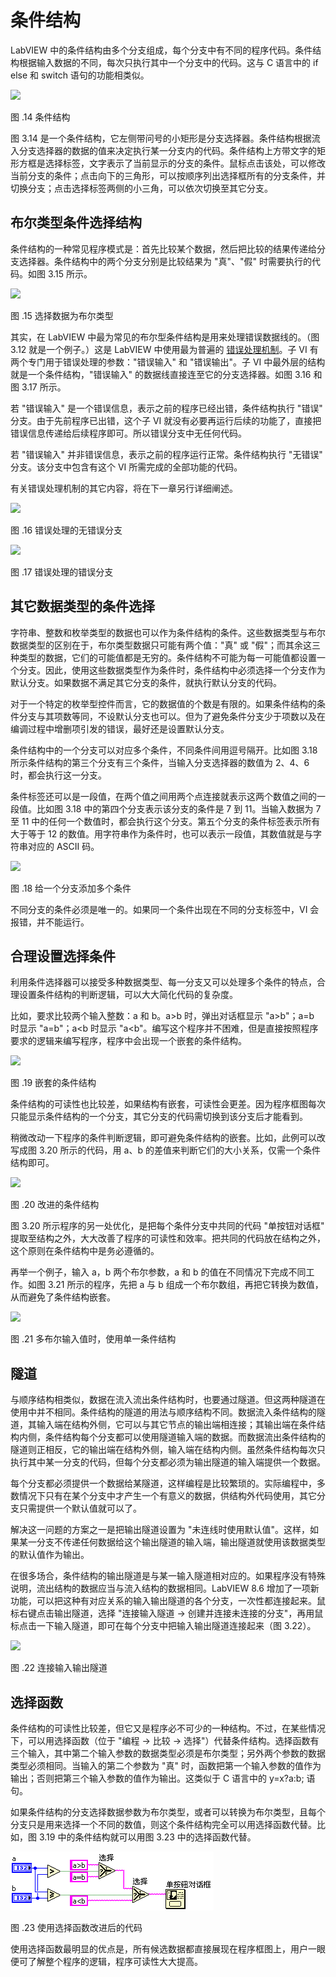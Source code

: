 # 条件结构

LabVIEW 中的条件结构由多个分支组成，每个分支中有不同的程序代码。条件结构根据输入数据的不同，每次只执行其中一个分支中的代码。这与 C 语言中的 if
else 和 switch 语句的功能相类似。

![](images/image173.png)

图 .14 条件结构

图
3.14 是一个条件结构，它左侧带问号的小矩形是分支选择器。条件结构根据流入分支选择器的数据的值来决定执行某一分支内的代码。条件结构上方带文字的矩形方框是选择标签，文字表示了当前显示的分支的条件。鼠标点击该处，可以修改当前分支的条件；点击向下的三角形，可以按顺序列出选择框所有的分支条件，并切换分支；点击选择标签两侧的小三角，可以依次切换至其它分支。

## 布尔类型条件选择结构

条件结构的一种常见程序模式是：首先比较某个数据，然后把比较的结果传递给分支选择器。条件结构中的两个分支分别是比较结果为 "真"、"假" 时需要执行的代码。如图
3.15 所示。

![](images/image174.png)

图 .15 选择数据为布尔类型

其实，在 LabVIEW 中最为常见的布尔型条件结构是用来处理错误数据线的。（图
3.12 就是一个例子。）这是 LabVIEW 中使用最为普遍的 [错误处理机制](pattern_error_handling)。子 VI 有两个专门用于错误处理的参数："错误输入" 和 "错误输出"。子 VI 中最外层的结构就是一个条件结构，"错误输入" 的数据线直接连至它的分支选择器。如图
3.16 和图 3.17 所示。

若 "错误输入" 是一个错误信息，表示之前的程序已经出错，条件结构执行 "错误" 分支。由于先前程序已出错，这个子 VI 就没有必要再运行后续的功能了，直接把错误信息传递给后续程序即可。所以错误分支中无任何代码。

若 "错误输入" 并非错误信息，表示之前的程序运行正常。条件结构执行 "无错误" 分支。该分支中包含有这个 VI 所需完成的全部功能的代码。

有关错误处理机制的其它内容，将在下一章另行详细阐述。

![](images/image175.png)

图 .16 错误处理的无错误分支

![](images/image176.png)

图 .17 错误处理的错误分支

## 其它数据类型的条件选择

字符串、整数和枚举类型的数据也可以作为条件结构的条件。这些数据类型与布尔数据类型的区别在于，布尔类型数据只可能有两个值："真" 或 "假"；而其余这三种类型的数据，它们的可能值都是无穷的。条件结构不可能为每一可能值都设置一个分支。因此，使用这些数据类型作为条件时，条件结构中必须选择一个分支作为默认分支。如果数据不满足其它分支的条件，就执行默认分支的代码。

对于一个特定的枚举型控件而言，它的数据值的个数是有限的。如果条件结构的条件分支与其项数等同，不设默认分支也可以。但为了避免条件分支少于项数以及在编调过程中增删项引发的错误，最好还是设置默认分支。

条件结构中的一个分支可以对应多个条件，不同条件间用逗号隔开。比如图
3.18 所示条件结构的第三个分支有三个条件，当输入分支选择器的数值为 2、4、6 时，都会执行这一分支。

条件标签还可以是一段值，在两个值之间用两个点连接就表示这两个数值之间的一段值。比如图
3.18 中的第四个分支表示该分支的条件是 7 到 11。当输入数据为 7 至 11 中的任何一个数值时，都会执行这个分支。第五个分支的条件标签表示所有大于等于 12 的数值。用字符串作为条件时，也可以表示一段值，其数值就是与字符串对应的 ASCII 码。

![](images/image177.png)

图 .18 给一个分支添加多个条件

不同分支的条件必须是唯一的。如果同一个条件出现在不同的分支标签中，VI 会报错，并不能运行。

## 合理设置选择条件

利用条件选择器可以接受多种数据类型、每一分支又可以处理多个条件的特点，合理设置条件结构的判断逻辑，可以大大简化代码的复杂度。

比如，要求比较两个输入整数：a 和 b。a>b 时，弹出对话框显示 "a>b"；a=b 时显示 "a=b"；a<b 时显示 "a<b"。编写这个程序并不困难，但是直接按照程序要求的逻辑来编写程序，程序中会出现一个嵌套的条件结构。

![](images/image178.png)

图 .19 嵌套的条件结构

条件结构的可读性也比较差，如果结构有嵌套，可读性会更差。因为程序框图每次只能显示条件结构的一个分支，其它分支的代码需切换到该分支后才能看到。

稍微改动一下程序的条件判断逻辑，即可避免条件结构的嵌套。比如，此例可以改写成图
3.20 所示的代码，用 a、b 的差值来判断它们的大小关系，仅需一个条件结构即可。

![](images/image179.png)

图 .20 改进的条件结构

图
3.20 所示程序的另一处优化，是把每个条件分支中共同的代码 "单按钮对话框" 提取至结构之外，大大改善了程序的可读性和效率。把共同的代码放在结构之外，这个原则在条件结构中是务必遵循的。

再举一个例子，输入 a，b 两个布尔参数，a 和 b 的值在不同情况下完成不同工作。如图
3.21 所示的程序，先把 a 与 b 组成一个布尔数组，再把它转换为数值，从而避免了条件结构嵌套。

![](images/image180.png)

图 .21 多布尔输入值时，使用单一条件结构

## 隧道

与顺序结构相类似，数据在流入流出条件结构时，也要通过隧道。但这两种隧道在使用中并不相同。条件结构的隧道的用法与顺序结构不同。数据流入条件结构的隧道，其输入端在结构外侧，它可以与其它节点的输出端相连接；其输出端在条件结构内侧，条件结构每个分支都可以使用隧道输入端的数据。而数据流出条件结构的隧道则正相反，它的输出端在结构外侧，输入端在结构内侧。虽然条件结构每次只执行其中某一分支的代码，但每个分支都必须为输出隧道的输入端提供一个数据。

每个分支都必须提供一个数据给某隧道，这样编程是比较繁琐的。实际编程中，多数情况下只有在某个分支中才产生一个有意义的数据，供结构外代码使用，其它分支只需提供一个默认值就可以了。

解决这一问题的方案之一是把输出隧道设置为 "未连线时使用默认值"。这样，如果某一分支不传递任何数据给这个输出隧道的输入端，输出隧道就使用该数据类型的默认值作为输出。

在很多场合，条件结构的输出隧道是与某一输入隧道相对应的。如果程序没有特殊说明，流出结构的数据应当与流入结构的数据相同。LabVIEW
8.6 增加了一项新功能，可以把这种有对应关系的输入输出隧道的各个分支，一次性都连接起来。鼠标右键点击输出隧道，选择 "连接输入隧道 -\> 创建并连接未连接的分支"，再用鼠标点击一下输入隧道，即可在每个分支中把输入输出隧道连接起来（图 3.22）。

![](images/image181.png)

图 .22 连接输入输出隧道

## 选择函数

条件结构的可读性比较差，但它又是程序必不可少的一种结构。不过，在某些情况下，可以用选择函数（位于 "编程 -\> 比较 -\> 选择"）代替条件结构。选择函数有三个输入，其中第二个输入参数的数据类型必须是布尔类型；另外两个参数的数据类型必须相同。当输入的第二个参数为 "真" 时，函数把第一个输入参数的值作为输出；否则把第三个输入参数的值作为输出。这类似于 C 语言中的 y=x?a:b;
语句。

如果条件结构的分支选择数据参数为布尔类型，或者可以转换为布尔类型，且每个分支只是用来选择一个不同的数值，则这个条件结构完全可以用选择函数代替。比如，图
3.19 中的条件结构就可以用图 3.23 中的选择函数代替。

![](images/image182.png)

图 .23 使用选择函数改进后的代码

使用选择函数最明显的优点是，所有候选数据都直接展现在程序框图上，用户一眼便可了解整个程序的逻辑，程序可读性大大提高。
